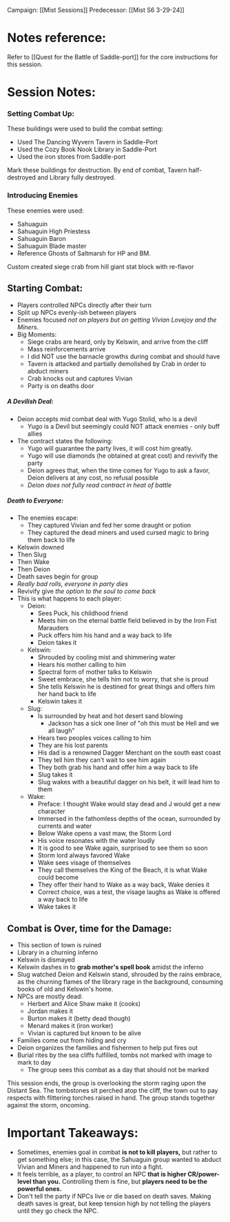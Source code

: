 Campaign: [[Mist Sessions]]
Predecessor: [[Mist S6 3-29-24]]
# Notes reference:
Refer to [[Quest for the Battle of Saddle-port]] for the core instructions for this session.
# Session Notes:
### Setting Combat Up:
These buildings were used to build the combat setting:
- Used The Dancing Wyvern Tavern in Saddle-Port
- Used the Cozy Book Nook Library in Saddle-Port
- Used the iron stores from Saddle-port

Mark these buildings for destruction. 
By end of combat, Tavern half-destroyed and Library fully destroyed. 
### Introducing Enemies
These enemies were used:
- Sahuaguin
- Sahuaguin High Priestess
- Sahuaguin Baron
- Sahuaguin Blade master
- Reference Ghosts of Saltmarsh for HP and BM. 

Custom created siege crab from hill giant stat block with re-flavor 
## Starting Combat:
- Players controlled NPCs directly after their turn
- Split up NPCs evenly-ish between players
- Enemies focused *not on players but on getting Vivian Lovejoy and the Miners.*
- Big Moments:
	- Siege crabs are heard, only by Kelswin, and arrive from the cliff
	- Mass reinforcements arrive 
	- I did NOT use the barnacle growths during combat and should have
	- Tavern is attacked and partially demolished by Crab in order to abduct miners
	- Crab knocks out and captures Vivian
	- Party is on deaths door

##### A Devilish Deal:
- Deion accepts mid combat deal with Yugo Stolid, who is a devil
	- Yugo is a Devil but seemingly could NOT attack enemies - only buff allies
- The contract states the following:
	- Yugo will guarantee the party lives, it will cost him greatly. 
	- Yugo will use diamonds (he obtained at great cost) and revivify the party
	- Deion agrees that, when the time comes for Yugo to ask a favor, Deion delivers at any cost, no refusal possible
	- *Deion does not fully read contract in heat of battle*
##### Death to Everyone:
- The enemies escape:
	- They captured Vivian and fed her some draught or potion
	- They captured the dead miners and used cursed magic to bring them back to life
- Kelswin downed
- Then Slug
- Then Wake
- Then Deion
- Death saves begin for group
- *Really bad rolls, everyone in party dies*
- Revivify give *the option to the soul to come back*
- This is what happens to each player:
	- Deion:
		- Sees Puck, his childhood friend
		- Meets him on the eternal battle field believed in by the Iron Fist Marauders
		- Puck offers him his hand and a way back to life
		- Deion takes it
	- Kelswin:
		- Shrouded by cooling mist and shimmering water
		- Hears his mother calling to him
		- Spectral form of mother talks to Kelswin
		- Sweet embrace, she tells him not to worry, that she is proud
		- She tells Kelswin he is destined for great things and offers him her hand back to life
		- Kelswin takes it
	- Slug:
		- Is surrounded by heat and hot desert sand blowing
			- Jackson has a sick one liner of "oh this must be Hell and we all laugh"
		- Hears two peoples voices calling to him
		- They are his lost parents
		- His dad is a renowned Dagger Merchant on the south east coast
		- They tell him they can't wait to see him again
		- They both grab his hand and offer him a way back to life
		- Slug takes it
		- Slug wakes with a beautiful dagger on his belt, it will lead him to them
	- Wake:
		- Preface: I thought Wake would stay dead and J would get a new character
		- Immersed in the fathomless depths of the ocean, surrounded by currents and water
		- Below Wake opens a vast maw, the Storm Lord
		- His voice resonates with the water loudly
		- It is good to see Wake again, surprised to see them so soon 
		- Storm lord always favored Wake
		- Wake sees visage of themselves
		- They call themselves the King of the Beach, it is what Wake could become
		- They offer their hand to Wake as a way back, Wake denies it
		- Correct choice, was a test, the visage laughs as Wake is offered a way back to life
		- Wake takes it

## Combat is Over, time for the Damage:
- This section of town is ruined
- Library in a churning inferno
- Kelswin is dismayed
- Kelswin dashes in to **grab mother's spell book** amidst the inferno
- Slug watched Deion and Kelswin stand, shrouded by the rains embrace, as the churning flames of the library rage in the background, consuming books of old and Kelswin's home. 
- NPCs are mostly dead:
	- Herbert and Alice Shaw make it (cooks)
	- Jordan makes it 
	- Burton makes it (betty dead though)
	- Menard makes it (iron worker)
	- Vivian is captured but known to be alive
- Families come out from hiding and cry
- Deion organizes the families and fishermen to help put fires out
- Burial rites by the sea cliffs fulfilled, tombs not marked with image to mark to day
	- The group sees this combat as a day that should not be marked 

This session ends, the group is overlooking the storm raging upon the Distant Sea. The tombstones sit perched atop the cliff, the town out to pay respects with flittering torches raised in hand. The group stands together against the storm, oncoming. 
# Important Takeaways:
- Sometimes, enemies goal in combat **is not to kill players,** but rather to get something else; in this case, the Sahuaguin group wanted to abduct Vivian and Miners and happened to run into a fight. 
- It feels terrible, as a player, to control an NPC **that is higher CR/power-level than you.** Controlling them is fine, but **players need to be the powerful ones.**
- Don't tell the party if NPCs live or die based on death saves. Making death saves is great, but keep tension high by not telling the players until they go check the NPC. 
